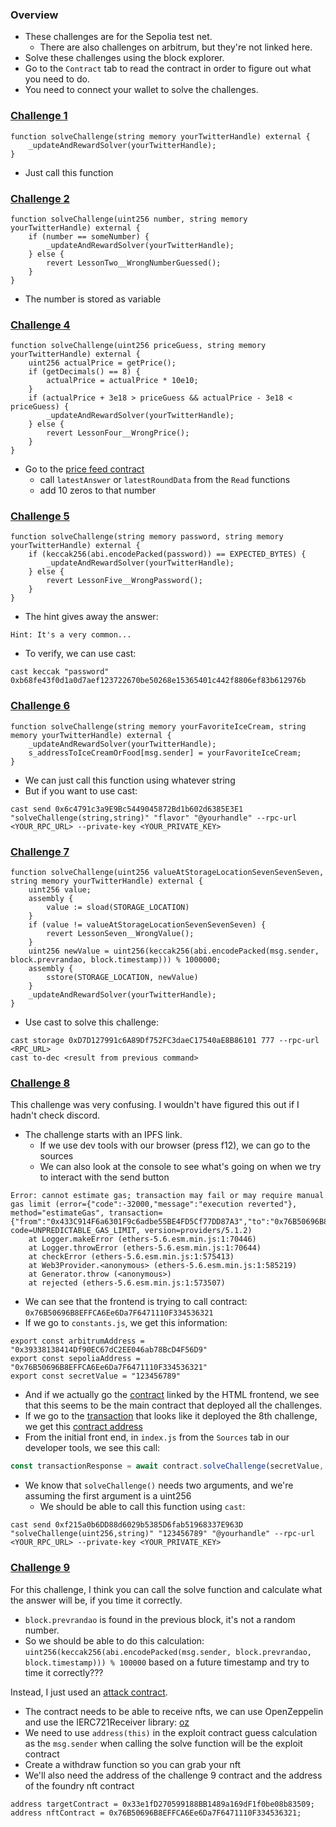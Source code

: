 ### Overview
- These challenges are for the Sepolia test net. 
	- There are also challenges on arbitrum, but they're not linked here.
- Solve these challenges using the block explorer. 
- Go to the `Contract` tab to read the contract in order to figure out what you need to do.
- You need to connect your wallet to solve the challenges.

### [Challenge 1](https://sepolia.etherscan.io/address/0x25056312685339b49e1d1C5a0b72Ff9eff13AF77#code)
```solidity
function solveChallenge(string memory yourTwitterHandle) external {
	_updateAndRewardSolver(yourTwitterHandle);
}
```
- Just call this function

### [Challenge 2](https://sepolia.etherscan.io/address/0x5c1ddb86F11BB46D3067C702AC554aEaED9ff8f0#code)
```solidity
function solveChallenge(uint256 number, string memory yourTwitterHandle) external {
	if (number == someNumber) {
		_updateAndRewardSolver(yourTwitterHandle);
	} else {
		revert LessonTwo__WrongNumberGuessed();
	}
}
```
- The number is stored as variable

### [Challenge 4](https://sepolia.etherscan.io/address/0x1b30DA2a868704483143A4D46865Ac9585629fd0#code)
```solidity
function solveChallenge(uint256 priceGuess, string memory yourTwitterHandle) external {
	uint256 actualPrice = getPrice();
	if (getDecimals() == 8) {
		actualPrice = actualPrice * 10e10;
	}
	if (actualPrice + 3e18 > priceGuess && actualPrice - 3e18 < priceGuess) {
		_updateAndRewardSolver(yourTwitterHandle);
	} else {
		revert LessonFour__WrongPrice();
	}
}
```
- Go to the [price feed contract](https://sepolia.etherscan.io/address/0x694AA1769357215DE4FAC081bf1f309aDC325306)  
	- call `latestAnswer` or `latestRoundData` from the `Read` functions
	- add 10 zeros to that number

### [Challenge 5](https://sepolia.etherscan.io/address/0x4b3a7F293091708dDD6B8748179aeAF80E9c1bA2#code)
```solidity
function solveChallenge(string memory password, string memory yourTwitterHandle) external {
	if (keccak256(abi.encodePacked(password)) == EXPECTED_BYTES) {
		_updateAndRewardSolver(yourTwitterHandle);
	} else {
		revert LessonFive__WrongPassword();
	}
}
```
- The hint gives away the answer:
```
Hint: It's a very common...
```
- To verify, we can use cast:
```
cast keccak "password"
0xb68fe43f0d1a0d7aef123722670be50268e15365401c442f8806ef83b612976b
```

### [Challenge 6](https://sepolia.etherscan.io/address/0x6c4791c3a9E9Bc5449045872Bd1b602d6385E3E1#code)
```solidity
function solveChallenge(string memory yourFavoriteIceCream, string memory yourTwitterHandle) external {
	_updateAndRewardSolver(yourTwitterHandle);
	s_addressToIceCreamOrFood[msg.sender] = yourFavoriteIceCream;
}
```
- We can just call this function using whatever string
- But if you want to use cast:
```
cast send 0x6c4791c3a9E9Bc5449045872Bd1b602d6385E3E1 "solveChallenge(string,string)" "flavor" "@yourhandle" --rpc-url <YOUR_RPC_URL> --private-key <YOUR_PRIVATE_KEY>
```

### [Challenge 7](https://sepolia.etherscan.io/address/0xD7D127991c6A89Df752FC3daeC17540aE8B86101#code)
```solidity
function solveChallenge(uint256 valueAtStorageLocationSevenSevenSeven, string memory yourTwitterHandle) external {
	uint256 value;
	assembly {
		value := sload(STORAGE_LOCATION)
	}
	if (value != valueAtStorageLocationSevenSevenSeven) {
		revert LessonSeven__WrongValue();
	}
	uint256 newValue = uint256(keccak256(abi.encodePacked(msg.sender, block.prevrandao, block.timestamp))) % 1000000;
	assembly {
		sstore(STORAGE_LOCATION, newValue)
	}
	_updateAndRewardSolver(yourTwitterHandle);
}
```
- Use cast to solve this challenge:
```
cast storage 0xD7D127991c6A89Df752FC3daeC17540aE8B86101 777 --rpc-url <RPC_URL>
cast to-dec <result from previous command> 
```

### [Challenge 8](https://sepolia.etherscan.io/address/0xf215a0b6DD88d6029b5385D6fab51968337E963D)
This challenge was very confusing. I wouldn't have figured this out if I hadn't check discord.
- The challenge starts with an IPFS link.
	- If we use dev tools with our browser (press f12), we can go to the sources
	- We can also look at the console to see what's going on when we try to interact with the send button
```
Error: cannot estimate gas; transaction may fail or may require manual gas limit (error={"code":-32000,"message":"execution reverted"}, method="estimateGas", transaction={"from":"0x433C914F6a6301F9c6adbe55BE4FD5Cf77DD87A3","to":"0x76B50696B8EFFCA6Ee6Da7F6471110F334536321","data":"0x29a30a7000000000000000000000000000000000000000000000000000000000075bcd15000000000000000000000000000000000000000000000000000000000000004000000000000000000000000000000000000000000000000000000000000000103132333435363738392c20727970746300000000000000000000000000000000","accessList":null}, code=UNPREDICTABLE_GAS_LIMIT, version=providers/5.1.2)
    at Logger.makeError (ethers-5.6.esm.min.js:1:70446)
    at Logger.throwError (ethers-5.6.esm.min.js:1:70644)
    at checkError (ethers-5.6.esm.min.js:1:575413)
    at Web3Provider.<anonymous> (ethers-5.6.esm.min.js:1:585219)
    at Generator.throw (<anonymous>)
    at rejected (ethers-5.6.esm.min.js:1:573507)
```
- We can see that the frontend is trying to call contract: `0x76B50696B8EFFCA6Ee6Da7F6471110F334536321`
- If we go to `constants.js`, we get this information:
```
export const arbitrumAddress = "0x39338138414Df90EC67dC2EE046ab78BcD4F56D9"
export const sepoliaAddress = "0x76B50696B8EFFCA6Ee6Da7F6471110F334536321"
export const secretValue = "123456789"
```
- And if we actually go the [contract](https://sepolia.etherscan.io/txs?a=0x76B50696B8EFFCA6Ee6Da7F6471110F334536321&p=3) linked by the HTML frontend, we see that this seems to be the main contract that deployed all the challenges.
- If we go to the [transaction](https://sepolia.etherscan.io/tx/0xc123cfd40d1e08a355ec605e199b38f3d00a3198386d86c77b87df07f881d39e) that looks like it deployed the 8th challenge, we get this [contract address](https://sepolia.etherscan.io/address/0xf215a0b6DD88d6029b5385D6fab51968337E963D) 
- From the initial front end, in `index.js` from the `Sources` tab in our developer tools, we see this call:
```js
const transactionResponse = await contract.solveChallenge(secretValue, twitterHandle)
```
- We know that `solveChallenge()` needs two arguments, and we're assuming the first argument is a uint256
	- We should be able to call this function using `cast`:
```
cast send 0xf215a0b6DD88d6029b5385D6fab51968337E963D "solveChallenge(uint256,string)" "123456789" "@yourhandle" --rpc-url <YOUR_RPC_URL> --private-key <YOUR_PRIVATE_KEY>
```

### [Challenge 9](https://sepolia.etherscan.io/address/0x33e1fD270599188BB1489a169dF1f0be08b83509#code)
For this challenge, I think you can call the solve function and calculate what the answer will be, if you time it correctly. 
- `block.prevrandao` is found in the previous block, it's not a random number. 
- So we should be able to do this calculation: `uint256(keccak256(abi.encodePacked(msg.sender, block.prevrandao, block.timestamp))) % 100000` based on a future timestamp and try to time it correctly???

Instead, I just used an [attack contract](https://github.com/robinpunn/blockchain-education/tree/main/cyfrin/cyfrin-foundry-course/ff-nft-challenges/Lesson9Attack.sol).
- The contract needs to be able to receive nfts, we can use OpenZeppelin and use the IERC721Receiver library: [oz](https://github.com/OpenZeppelin/openzeppelin-contracts/blob/master/contracts/token/ERC721/IERC721Receiver.sol)
- We need to use `address(this)` in the exploit contract guess calculation as the `msg.sender` when calling the solve function will be the exploit contract
- Create a withdraw function so you can grab your nft
- We'll also need the address of the challenge 9 contract and the address of the foundry nft contract
```solidity
address targetContract = 0x33e1fD270599188BB1489a169dF1f0be08b83509;
address nftContract = 0x76B50696B8EFFCA6Ee6Da7F6471110F334536321;
```